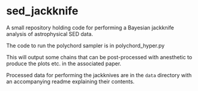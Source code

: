 # sed_jackknife
A small repository holding code for performing a Bayesian jackknife analysis of astrophysical SED data.

The code to run the polychord sampler is in polychord_hyper.py 

This will output some chains that can be post-processed with anesthetic to produce the plots etc. in the associated paper.

Processed data for performing the jackknives are in the `data` directory with an accompanying readme explaining their contents.
